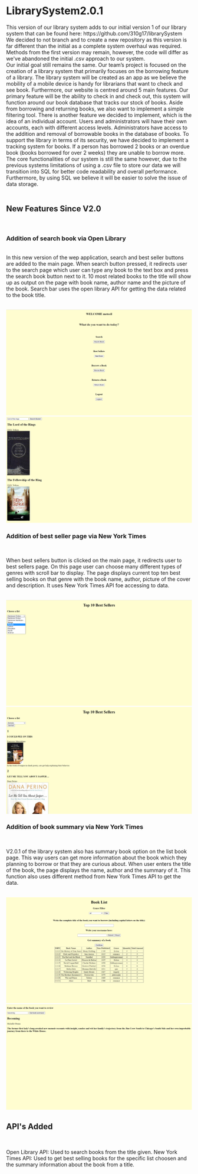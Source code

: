 <H1> LibrarySystem2.0.1 </H1>
This version of our library system adds to our initial version 1 of our library system that can be found here: https://github.com/310g17/librarySystem</br>
We decided to not branch and to create a new repository as this version is far different than the initial as a complete system overhaul was required. Methods from the first version may remain, however, the code will differ as we've abandoned the initial .csv approach to our system. <br/>
Our initial goal still remains the same. Our team’s project is focused on the creation of a library system that primarily focuses on the borrowing feature of a library. The library system will be created as an app as we believe the mobility of a mobile device is handy for librarians that want to check and see book. Furthermore, our website is centred around 5 main features. Our primary feature will be the ability to check in and check out, this system will function around our book database that tracks our stock of books. Aside from borrowing and returning books, we also want to implement a simple filtering tool. There is another feature we decided to implement, which is the idea of an individual account. Users and administrators will have their own accounts, each with different access levels. Administrators have access to the addition and removal of borrowable books in the database of books. To support the library in terms of its security, we have decided to implement a tracking system for books. If a person has borrowed 2 books or an overdue book (books borrowed for over 2 weeks) they are unable to borrow more. </br>
The core functionalities of our system is still the same however, due to the previous systems limitations of using a .csv file to store our data we will transition into SQL for better code readability and overall performance. Furthermore, by using SQL we believe it will be easier to solve the issue of data storage. <br/>
<br>

<H2>New Features Since V2.0</H2><br/>

<H3>Addition of search book via Open Library</H3></br>
In this new version of the wep application, search and best seller buttons are added to the main page. When search button pressed, it redirects user to the search page which user can type any book to the text box and press the search book button next to it. 10 most related books to the title will show up as output on the page with book name, author name and the picture of the book. Search bar uses the open library API for getting the data related to the book title.<br/>
<br>

![alt text](ReadMeRsc/homepage.png)<br/>
![alt text](ReadMeRsc/searchPage.png)<br/>

<H3>Addition of best seller page via New York Times</H3></br>

When best sellers button is clicked on the main page, it redirects user to best sellers page. On this page user can choose many different types of genres with scroll bar to display. The page displays current top ten best selling books on that genre with the book name, author, picture of the cover and description. It uses New York Times API foe accessing to data.
<br/>
<br>

![alt text](ReadMeRsc/chooseAList.png)<br/>
![alt text](ReadMeRsc/bestSeller.png)<br/>

<H3>Addition of book summary via New York Times</H3></br>

V2.0.1 of the library system also has summary book option on the list book page. This way users can get more information about the book which they planning to borrow or that they are curious about. When user enters the title of the book, the page displays the name, author and the summary of it. This function also uses different method from New York Times API to get the data.
<br/>
<br>

![alt text](ReadMeRsc/listBook.png)<br/>
![alt text](ReadMeRsc/summaryBook.png)<br/>

<H2>API's Added</H2></br>

Open Library API: Used to search books from the title given.
New York Times API: Used to get best selling books for the specific list choosen and the summary information about the book from a title.